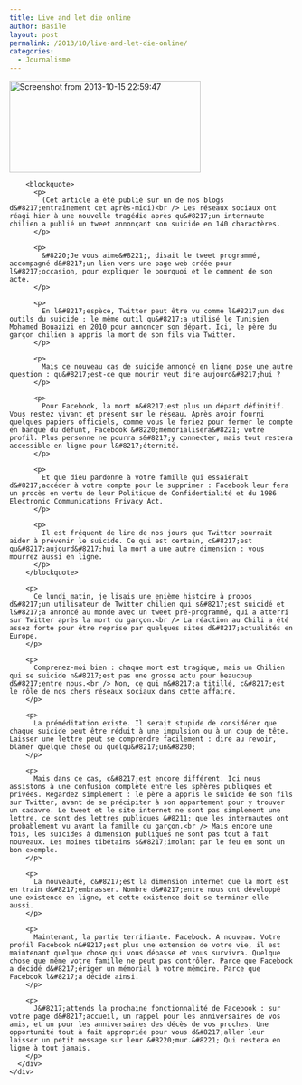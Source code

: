 ```yaml
---
title: Live and let die online
author: Basile
layout: post
permalink: /2013/10/live-and-let-die-online/
categories:
  - Journalisme
---
```

<div title="Page 1">
  <div>
    <div>
      <div>
        <p>
          <a href="http://blog.basilesimon.fr/wp-content/uploads/Screenshot-from-2013-10-15-225947.png"><img class="aligncenter size-full wp-image-2479" alt="Screenshot from 2013-10-15 22:59:47" src="http://blog.basilesimon.fr/wp-content/uploads/Screenshot-from-2013-10-15-225947.png" width="338" height="162" /></a>
        </p>
        
        <blockquote>
          <p>
            (Cet article a été publié sur un de nos blogs d&#8217;entraînement cet après-midi)<br /> Les réseaux sociaux ont réagi hier à une nouvelle tragédie après qu&#8217;un internaute chilien a publié un tweet annonçant son suicide en 140 charactères.
          </p>
          
          <p>
            &#8220;Je vous aime&#8221;, disait le tweet programmé, accompagné d&#8217;un lien vers une page web créée pour l&#8217;occasion, pour expliquer le pourquoi et le comment de son acte.
          </p>
          
          <p>
            En l&#8217;espèce, Twitter peut être vu comme l&#8217;un des outils du suicide ; le même outil qu&#8217;a utilisé le Tunisien Mohamed Bouazizi en 2010 pour annoncer son départ. Ici, le père du garçon chilien a appris la mort de son fils via Twitter.
          </p>
          
          <p>
            Mais ce nouveau cas de suicide annoncé en ligne pose une autre question : qu&#8217;est-ce que mourir veut dire aujourd&#8217;hui ?
          </p>
          
          <p>
            Pour Facebook, la mort n&#8217;est plus un départ définitif. Vous restez vivant et présent sur le réseau. Après avoir fourni quelques papiers officiels, comme vous le feriez pour fermer le compte en banque du défunt, Facebook &#8220;mémorialisera&#8221; votre profil. Plus personne ne pourra s&#8217;y connecter, mais tout restera accessible en ligne pour l&#8217;éternité.
          </p>
          
          <p>
            Et que dieu pardonne à votre famille qui essaierait d&#8217;accéder à votre compte pour le supprimer : Facebook leur fera un procès en vertu de leur Politique de Confidentialité et du 1986 Electronic Communications Privacy Act.
          </p>
          
          <p>
            Il est fréquent de lire de nos jours que Twitter pourrait aider à prévenir le suicide. Ce qui est certain, c&#8217;est qu&#8217;aujourd&#8217;hui la mort a une autre dimension : vous mourrez aussi en ligne.
          </p>
        </blockquote>
        
        <p>
          Ce lundi matin, je lisais une enième histoire à propos d&#8217;un utilisateur de Twitter chilien qui s&#8217;est suicidé et l&#8217;a annoncé au monde avec un tweet pré-programmé, qui a atterri sur Twitter après la mort du garçon.<br /> La réaction au Chili a été assez forte pour être reprise par quelques sites d&#8217;actualités en Europe.
        </p>
        
        <p>
          Comprenez-moi bien : chaque mort est tragique, mais un Chilien qui se suicide n&#8217;est pas une grosse actu pour beaucoup d&#8217;entre nous.<br /> Non, ce qui m&#8217;a titillé, c&#8217;est le rôle de nos chers réseaux sociaux dans cette affaire.
        </p>
        
        <p>
          La préméditation existe. Il serait stupide de considérer que chaque suicide peut être réduit à une impulsion ou à un coup de tête. Laisser une lettre peut se comprendre facilement : dire au revoir, blamer quelque chose ou quelqu&#8217;un&#8230;
        </p>
        
        <p>
          Mais dans ce cas, c&#8217;est encore différent. Ici nous assistons à une confusion complète entre les sphères publiques et privées. Regardez simplement : le père a appris le suicide de son fils sur Twitter, avant de se précipiter à son appartement pour y trouver un cadavre. Le tweet et le site internet ne sont pas simplement une lettre, ce sont des lettres publiques &#8211; que les internautes ont probablement vu avant la famille du garçon.<br /> Mais encore une fois, les suicides à dimension publiques ne sont pas tout à fait nouveaux. Les moines tibétains s&#8217;imolant par le feu en sont un bon exemple.
        </p>
        
        <p>
          La nouveauté, c&#8217;est la dimension internet que la mort est en train d&#8217;embrasser. Nombre d&#8217;entre nous ont développé une existence en ligne, et cette existence doit se terminer elle aussi.
        </p>
        
        <p>
          Maintenant, la partie terrifiante. Facebook. A nouveau. Votre profil Facebook n&#8217;est plus une extension de votre vie, il est maintenant quelque chose qui vous dépasse et vous survivra. Quelque chose que même votre famille ne peut pas contrôler. Parce que Facebook a décidé d&#8217;ériger un mémorial à votre mémoire. Parce que Facebook l&#8217;a décidé ainsi.
        </p>
        
        <p>
          J&#8217;attends la prochaine fonctionnalité de Facebook : sur votre page d&#8217;accueil, un rappel pour les anniversaires de vos amis, et un pour les anniversaires des décès de vos proches. Une opportunité tout à fait appropriée pour vous d&#8217;aller leur laisser un petit message sur leur &#8220;mur.&#8221; Qui restera en ligne à tout jamais.
        </p>
      </div>
    </div>
  </div>
</div>

<div class="wp_plus_one_button" style="margin: 0 8px 8px 0; float:left; ">
  <g:plusone count="false" href="http://blog.basilesimon.fr/2013/10/live-and-let-die-online/" callback="wp_plus_one_handler"></g:plusone>
</div>